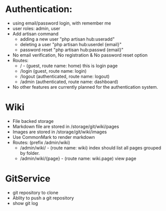 
# Authentication: 

* using email/password login, with remember me
* user roles: admin, user
* Add artisan command 
    * adding a new user "php artisan hub:useradd"
    * deleting a user "php artisan hub:userdel {email}"
    * password reset "php artisan hub:passwd {email}"
* No email verification, No registration & No password reset option
* Routes:
    * / - (guest, route name: home) this is login page
    * /login (guest, route name: login)
    * /logout (authenticated, route name: logout)
    * /admin (authenticated, route name: dashboard)
* No other features are currently planned for the authentication system.

# Wiki

* File backed storage
* Markdown file are stored in /storage/git/wiki/pages
* Images are stored in /storage/git/wiki/images
* Use CommonMark to render markdown
* Routes: (prefix /admin/wiki)
    * /admin/wiki/ - (route name: wiki) index should list all pages grouped by folder.
    * /admin/wiki/{page} - (route name: wiki.page) view page 
 
# GitService

* git repository to clone
* Ablity to push a git repository
* show git log